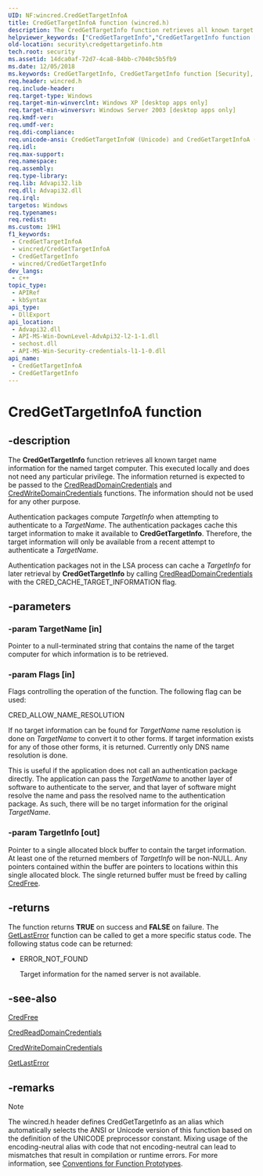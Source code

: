 ```yaml
---
UID: NF:wincred.CredGetTargetInfoA
title: CredGetTargetInfoA function (wincred.h)
description: The CredGetTargetInfo function retrieves all known target name information for the named target computer.
helpviewer_keywords: ["CredGetTargetInfo","CredGetTargetInfo function [Security]","CredGetTargetInfoA","CredGetTargetInfoW","_cred_credgettargetinfo","security.credgettargetinfo","wincred/CredGetTargetInfo","wincred/CredGetTargetInfoA","wincred/CredGetTargetInfoW"]
old-location: security\credgettargetinfo.htm
tech.root: security
ms.assetid: 14dca0af-72d7-4ca8-84bb-c7040c5b5fb9
ms.date: 12/05/2018
ms.keywords: CredGetTargetInfo, CredGetTargetInfo function [Security], CredGetTargetInfoA, CredGetTargetInfoW, _cred_credgettargetinfo, security.credgettargetinfo, wincred/CredGetTargetInfo, wincred/CredGetTargetInfoA, wincred/CredGetTargetInfoW
req.header: wincred.h
req.include-header: 
req.target-type: Windows
req.target-min-winverclnt: Windows XP [desktop apps only]
req.target-min-winversvr: Windows Server 2003 [desktop apps only]
req.kmdf-ver: 
req.umdf-ver: 
req.ddi-compliance: 
req.unicode-ansi: CredGetTargetInfoW (Unicode) and CredGetTargetInfoA (ANSI)
req.idl: 
req.max-support: 
req.namespace: 
req.assembly: 
req.type-library: 
req.lib: Advapi32.lib
req.dll: Advapi32.dll
req.irql: 
targetos: Windows
req.typenames: 
req.redist: 
ms.custom: 19H1
f1_keywords:
 - CredGetTargetInfoA
 - wincred/CredGetTargetInfoA
 - CredGetTargetInfo
 - wincred/CredGetTargetInfo
dev_langs:
 - c++
topic_type:
 - APIRef
 - kbSyntax
api_type:
 - DllExport
api_location:
 - Advapi32.dll
 - API-MS-Win-DownLevel-AdvApi32-l2-1-1.dll
 - sechost.dll
 - API-MS-Win-Security-credentials-l1-1-0.dll
api_name:
 - CredGetTargetInfoA
 - CredGetTargetInfo
---
```


# CredGetTargetInfoA function


## -description

The <b>CredGetTargetInfo</b> function retrieves all known target name information for the named target computer. This executed locally and does not need any particular privilege. The information returned is expected to be passed to the 
<a href="/windows/desktop/api/wincred/nf-wincred-credreaddomaincredentialsa">CredReadDomainCredentials</a> and 
<a href="/windows/desktop/api/wincred/nf-wincred-credwritedomaincredentialsa">CredWriteDomainCredentials</a> functions. The information should not be used for any other purpose.

Authentication packages compute <i>TargetInfo</i> when attempting to authenticate to a <i>TargetName</i>. The authentication packages cache this target information to make it available to <b>CredGetTargetInfo</b>. Therefore, the target information will only be available from a recent attempt to authenticate a <i>TargetName</i>.

Authentication packages not in the LSA process can cache a <i>TargetInfo</i> for later retrieval by <b>CredGetTargetInfo</b> by calling <a href="/windows/desktop/api/wincred/nf-wincred-credreaddomaincredentialsa">CredReadDomainCredentials</a> with the CRED_CACHE_TARGET_INFORMATION flag.

## -parameters

### -param TargetName [in]

Pointer to a null-terminated string that contains the name of the target computer for which information is to be retrieved.

### -param Flags [in]

Flags controlling the operation of the function. The following flag can be used: 




CRED_ALLOW_NAME_RESOLUTION

If no target information can be found for <i>TargetName</i> name resolution is done on <i>TargetName</i> to convert it to other forms. If target information exists for any of those other forms, it is returned. Currently only DNS name resolution is done.

This is useful if the application does not call an authentication package directly. The application can pass the <i>TargetName</i> to another layer of software to authenticate to the server, and that layer of software might resolve the name and pass the resolved name to the authentication package. As such, there will be no target information for the original <i>TargetName</i>.

### -param TargetInfo [out]

Pointer to a single allocated block buffer to contain the target information. At least one of the returned members of <i>TargetInfo</i> will be non-NULL. Any pointers contained within the buffer are pointers to locations within this single allocated block. The single returned buffer must be freed by calling <a href="/windows/desktop/api/wincred/nf-wincred-credfree">CredFree</a>.

## -returns

The function returns <b>TRUE</b> on success and <b>FALSE</b> on failure. The <a href="/windows/desktop/api/errhandlingapi/nf-errhandlingapi-getlasterror">GetLastError</a> function can be called to get a more specific status code. The following status code can be returned:

<ul>
<li>ERROR_NOT_FOUND 


Target information for the named server is not available.

</li>
</ul>

## -see-also

<a href="/windows/desktop/api/wincred/nf-wincred-credfree">CredFree</a>



<a href="/windows/desktop/api/wincred/nf-wincred-credreaddomaincredentialsa">CredReadDomainCredentials</a>



<a href="/windows/desktop/api/wincred/nf-wincred-credwritedomaincredentialsa">CredWriteDomainCredentials</a>



<a href="/windows/desktop/api/errhandlingapi/nf-errhandlingapi-getlasterror">GetLastError</a>

## -remarks

> [!NOTE]
> The wincred.h header defines CredGetTargetInfo as an alias which automatically selects the ANSI or Unicode version of this function based on the definition of the UNICODE preprocessor constant. Mixing usage of the encoding-neutral alias with code that not encoding-neutral can lead to mismatches that result in compilation or runtime errors. For more information, see [Conventions for Function Prototypes](/windows/win32/intl/conventions-for-function-prototypes).

